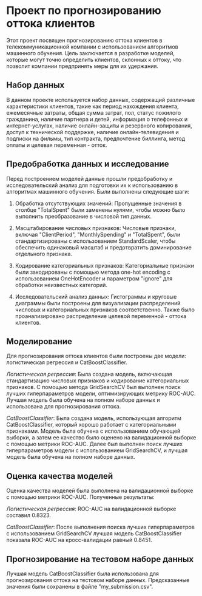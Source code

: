 # **Проект по прогнозированию оттока клиентов**
Этот проект посвящен прогнозированию оттока клиентов в телекоммуникационной компании с использованием алгоритмов машинного обучения. Цель заключается в разработке моделей, которые могут точно определить клиентов, склонных к оттоку, что позволит компании предпринять меры для их удержания.

##  Набор данных
В данном проекте используется набор данных, содержащий различные характеристики клиентов, такие как период нахождения клиента, ежемесячные затраты, общая сумма затрат, пол, статус пожилого гражданина, наличие партнера и детей, информация о телефонных и интернет-услугах, наличие онлайн-защиты и резервного копирования, доступ к технической поддержке, наличие онлайн-телевидения и подписки на фильмы, тип контракта, предпочтение биллинга, метод оплаты и целевая переменная - отток.

##  Предобработка данных и исследование
Перед построением моделей данные прошли предобработку и исследовательский анализ для подготовки их к использованию в алгоритмах машинного обучения. Были выполнены следующие шаги:

1) Обработка отсутствующих значений: Пропущенные значения в столбце "TotalSpent" были заменены нулями, чтобы можно было выполнить преобразование в числовой тип данных.

2) Масштабирование числовых признаков: Числовые признаки, включая "ClientPeriod", "MonthlySpending" и "TotalSpent", были стандартизированы с использованием StandardScaler, чтобы обеспечить одинаковый масштаб и предотвратить доминирование отдельного признака.

3) Кодирование категориальных признаков: Категориальные признаки были закодированы с помощью метода one-hot encoding с использованием OneHotEncoder и параметром "ignore" для обработки неизвестных категорий.

4) Исследовательский анализ данных: Гистограммы и круговые диаграммы были построены для визуализации распределений числовых и категориальных признаков соответственно. Также было проанализировано распределение целевой переменной - оттока клиентов.

## Моделирование
Для прогнозирования оттока клиентов были построены две модели: логистическая регрессия и CatBoostClassifier.

*Логистическая регрессия*: Была создана модель, включающая стандартизацию числовых признаков и кодирование категориальных признаков. С помощью метода GridSearchCV был выполнен поиск лучших гиперпараметров модели, оптимизирующих метрику ROC-AUC. Лучшая модель была обучена на полном наборе данных и использована для прогнозирования оттока.

*CatBoostClassifier*: Была создана модель, использующая алгоритм CatBoostClassifier, который хорошо работает с категориальными признаками. Модель была обучена с использованием обучающей выборки, а затем ее качество было оценено на валидационной выборке с помощью метрики ROC-AUC. Далее был выполнен поиск лучших гиперпараметров модели с использованием GridSearchCV, и лучшая модель была обучена на полном наборе данных.

## Оценка качества моделей
Оценка качества моделей была выполнена на валидационной выборке с помощью метрики ROC-AUC. Полученные результаты:

*Логистическая регрессия*: ROC-AUC на валидационной выборке составил 0.8323.

*CatBoostClassifier*: После выполнения поиска лучших гиперпараметров с использованием GridSearchCV лучшая модель CatBoostClassifier показала ROC-AUC на кросс-валидации равный 0.8451.

## Прогнозирование на тестовом наборе данных
Лучшая модель CatBoostClassifier была использована для прогнозирования оттока на тестовом наборе данных. Предсказанные значения были сохранены в файле "my_submission.csv". 
